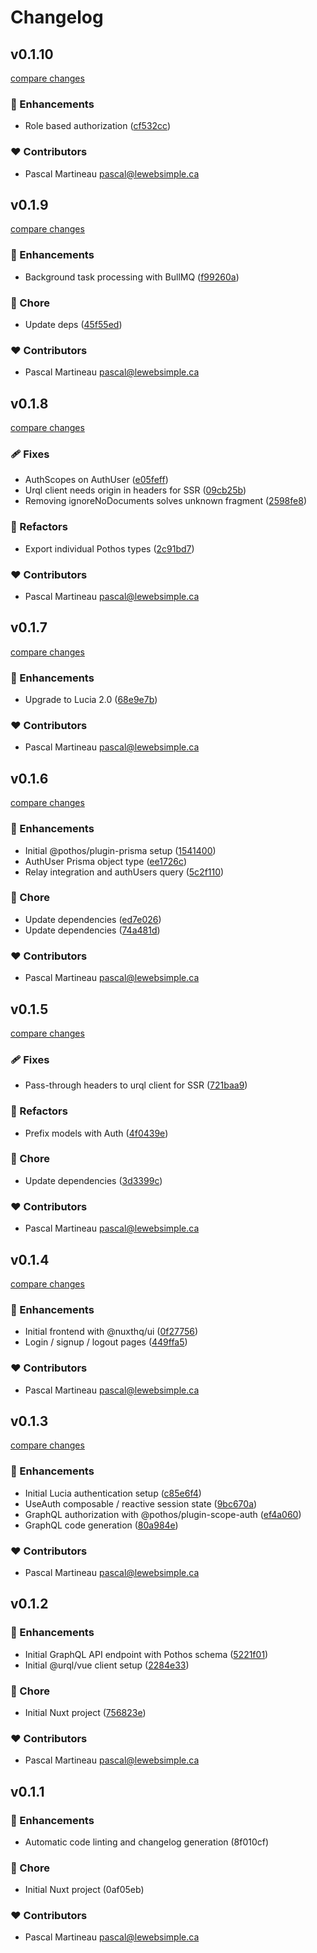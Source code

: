 # Changelog

## v0.1.10

[compare changes](https://github.com/lewebsimple/nuxt-graphql-fullstack/compare/v0.1.9...v0.1.10)

### 🚀 Enhancements

- Role based authorization ([cf532cc](https://github.com/lewebsimple/nuxt-graphql-fullstack/commit/cf532cc))

### ❤️  Contributors

- Pascal Martineau <pascal@lewebsimple.ca>

## v0.1.9

[compare changes](https://github.com/lewebsimple/nuxt-graphql-fullstack/compare/v0.1.8...v0.1.9)

### 🚀 Enhancements

- Background task processing with BullMQ ([f99260a](https://github.com/lewebsimple/nuxt-graphql-fullstack/commit/f99260a))

### 🏡 Chore

- Update deps ([45f55ed](https://github.com/lewebsimple/nuxt-graphql-fullstack/commit/45f55ed))

### ❤️  Contributors

- Pascal Martineau <pascal@lewebsimple.ca>

## v0.1.8

[compare changes](https://github.com/lewebsimple/nuxt-graphql-fullstack/compare/v0.1.7...v0.1.8)

### 🩹 Fixes

- AuthScopes on AuthUser ([e05feff](https://github.com/lewebsimple/nuxt-graphql-fullstack/commit/e05feff))
- Urql client needs origin in headers for SSR ([09cb25b](https://github.com/lewebsimple/nuxt-graphql-fullstack/commit/09cb25b))
- Removing ignoreNoDocuments solves unknown fragment ([2598fe8](https://github.com/lewebsimple/nuxt-graphql-fullstack/commit/2598fe8))

### 💅 Refactors

- Export individual Pothos types ([2c91bd7](https://github.com/lewebsimple/nuxt-graphql-fullstack/commit/2c91bd7))

### ❤️  Contributors

- Pascal Martineau <pascal@lewebsimple.ca>

## v0.1.7

[compare changes](https://github.com/lewebsimple/nuxt-graphql-fullstack/compare/v0.1.6...v0.1.7)

### 🚀 Enhancements

- Upgrade to Lucia 2.0 ([68e9e7b](https://github.com/lewebsimple/nuxt-graphql-fullstack/commit/68e9e7b))

### ❤️  Contributors

- Pascal Martineau <pascal@lewebsimple.ca>

## v0.1.6

[compare changes](https://github.com/lewebsimple/nuxt-graphql-fullstack/compare/v0.1.5...v0.1.6)

### 🚀 Enhancements

- Initial @pothos/plugin-prisma setup ([1541400](https://github.com/lewebsimple/nuxt-graphql-fullstack/commit/1541400))
- AuthUser Prisma object type ([ee1726c](https://github.com/lewebsimple/nuxt-graphql-fullstack/commit/ee1726c))
- Relay integration and authUsers query ([5c2f110](https://github.com/lewebsimple/nuxt-graphql-fullstack/commit/5c2f110))

### 🏡 Chore

- Update dependencies ([ed7e026](https://github.com/lewebsimple/nuxt-graphql-fullstack/commit/ed7e026))
- Update dependencies ([74a481d](https://github.com/lewebsimple/nuxt-graphql-fullstack/commit/74a481d))

### ❤️  Contributors

- Pascal Martineau <pascal@lewebsimple.ca>

## v0.1.5

[compare changes](https://github.com/lewebsimple/nuxt-graphql-fullstack/compare/v0.1.4...v0.1.5)

### 🩹 Fixes

- Pass-through headers to urql client for SSR ([721baa9](https://github.com/lewebsimple/nuxt-graphql-fullstack/commit/721baa9))

### 💅 Refactors

- Prefix models with Auth ([4f0439e](https://github.com/lewebsimple/nuxt-graphql-fullstack/commit/4f0439e))

### 🏡 Chore

- Update dependencies ([3d3399c](https://github.com/lewebsimple/nuxt-graphql-fullstack/commit/3d3399c))

### ❤️  Contributors

- Pascal Martineau <pascal@lewebsimple.ca>

## v0.1.4

[compare changes](https://github.com/lewebsimple/nuxt-graphql-fullstack/compare/v0.1.3...v0.1.4)

### 🚀 Enhancements

- Initial frontend with @nuxthq/ui ([0f27756](https://github.com/lewebsimple/nuxt-graphql-fullstack/commit/0f27756))
- Login / signup / logout pages ([449ffa5](https://github.com/lewebsimple/nuxt-graphql-fullstack/commit/449ffa5))

### ❤️  Contributors

- Pascal Martineau <pascal@lewebsimple.ca>

## v0.1.3

[compare changes](https://github.com/lewebsimple/nuxt-graphql-fullstack/compare/v0.1.2...v0.1.3)

### 🚀 Enhancements

- Initial Lucia authentication setup ([c85e6f4](https://github.com/lewebsimple/nuxt-graphql-fullstack/commit/c85e6f4))
- UseAuth composable / reactive session state ([9bc670a](https://github.com/lewebsimple/nuxt-graphql-fullstack/commit/9bc670a))
- GraphQL authorization with @pothos/plugin-scope-auth ([ef4a060](https://github.com/lewebsimple/nuxt-graphql-fullstack/commit/ef4a060))
- GraphQL code generation ([80a984e](https://github.com/lewebsimple/nuxt-graphql-fullstack/commit/80a984e))

### ❤️  Contributors

- Pascal Martineau <pascal@lewebsimple.ca>

## v0.1.2


### 🚀 Enhancements

- Initial GraphQL API endpoint with Pothos schema ([5221f01](https://github.com/lewebsimple/nuxt-graphql-fullstack/commit/5221f01))
- Initial @urql/vue client setup ([2284e33](https://github.com/lewebsimple/nuxt-graphql-fullstack/commit/2284e33))

### 🏡 Chore

- Initial Nuxt project ([756823e](https://github.com/lewebsimple/nuxt-graphql-fullstack/commit/756823e))

### ❤️  Contributors

- Pascal Martineau <pascal@lewebsimple.ca>

## v0.1.1


### 🚀 Enhancements

- Automatic code linting and changelog generation (8f010cf)

### 🏡 Chore

- Initial Nuxt project (0af05eb)

### ❤️  Contributors

- Pascal Martineau <pascal@lewebsimple.ca>

